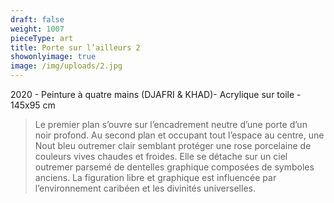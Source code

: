 ```yaml
---
draft: false
weight: 1007
pieceType: art
title: Porte sur l’ailleurs 2
showonlyimage: true
image: /img/uploads/2.jpg
---
```

2020 - Peinture à quatre mains (DJAFRI & KHAD)- Acrylique sur toile - 145x95 cm

<!--more-->

> Le premier plan s’ouvre sur l’encadrement neutre d’une porte d’un noir profond. Au second plan et occupant tout l’espace au centre, une Nout bleu outremer clair semblant protéger une rose porcelaine de couleurs vives chaudes et froides. Elle se détache sur un ciel outremer parsemé de dentelles graphique composées de symboles anciens.
> La figuration libre et graphique est influencée par l’environnement caribéen et les divinités universelles.